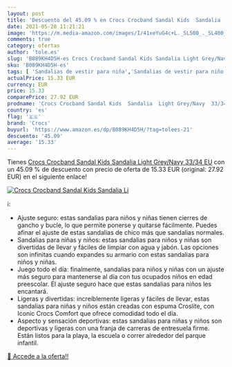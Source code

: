```yaml
---
layout: post
title: 'Descuento del 45.09 % en Crocs Crocband Sandal Kids  Sandalia  Li'
date: 2021-05-28 11:21:21
image: 'https://m.media-amazon.com/images/I/41xeYuG4c+L._SL500_._SL400_.jpg'
comments: true
category: ofertas
author: 'tole.es'
slug: 'B089KH4D5H-es Crocs Crocband Sandal Kids Sandalia Light Grey/Navy 33/34 EU'
sku: 'B089KH4D5H-es'
tags: [ 'Sandalias de vestir para niña','Sandalias de vestir para niño','Zapatos','Zapatos para niñas pequeñas','Zapatos para niños pequeños','Zapatos y complementos','crocs','sandalia', ]
actualPrice: 15.33 EUR
currency: EUR
price: 15.33
comparePrice: 27.92 EUR
prodname: 'Crocs Crocband Sandal Kids  Sandalia  Light Grey/Navy  33/34 EU'
country: 'es'
flag: '🇪🇸'
brand: 'Crocs'
buyurl: 'https://www.amazon.es/dp/B089KH4D5H/?tag=tolees-21'
descuento: '45.09'
average: '15.33'
---
```


Tienes [Crocs Crocband Sandal Kids  Sandalia  Light Grey/Navy  33/34 EU](https://www.amazon.es/dp/B089KH4D5H/?tag=tolees-21) con un 45.09 % de descuento con precio de oferta de 15.33 EUR (original: 27.92 EUR) en el siguiente enlace!

[![Crocs Crocband Sandal Kids  Sandalia  Li](https://m.media-amazon.com/images/I/41xeYuG4c+L._SL500_._SL400_.jpg)](https://www.amazon.es/dp/B089KH4D5H/?tag=tolees-21)

ℹ️:

- Ajuste seguro: estas sandalias para niños y niñas tienen cierres de gancho y bucle, lo que permite ponerse y quitarse fácilmente. Puedes afinar el ajuste de estas sandalias de chico más que sandalias normales.
- Sandalias para niñas y niños: estas sandalias para niños y niñas son divertidas de llevar y fáciles de limpiar con agua y jabón. Las opciones son infinitas cuando expandes su armario con estas sandalias para niños y niñas.
- Juego todo el día: finalmente, sandalias para niños y niñas con un ajuste más seguro para mantenerse al día con tus ocupados niños en edad preescolar. El ajuste seguro hace que estas sandalias para niños les encantará.
- Ligeras y divertidas: increíblemente ligeras y fáciles de llevar, estas sandalias para niñas y niños están creadas con espuma Croslite, con Iconic Crocs Comfort que ofrece comodidad todo el día.
- Aspecto y sensación deportivas: estas sandalias para niñas y niños son deportivas y ligeras con una franja de carreras de entresuela firme. Están listos para la playa, la escuela o correr alrededor del parque infantil.

[🛒 Accede a la oferta!!](https://www.amazon.es/dp/B089KH4D5H/?tag=tolees-21)
